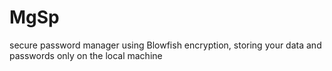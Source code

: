 # MgSp
secure password manager using Blowfish encryption, storing your data and passwords only on the local machine
